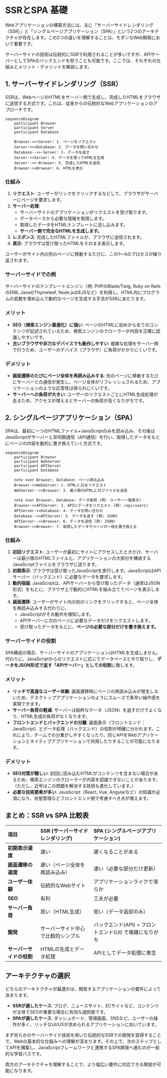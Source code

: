 # SSRとSPA 基礎

Webアプリケーションの構築方法には、主に「サーバーサイドレンダリング（SSR）」と「シングルページアプリケーション（SPA）」という2つのアーキテクチャが存在します。この2つの違いを理解することは、モダンなWeb開発において重要です。

サーバーサイドの技術は伝統的にSSRで利用されることが多いですが、APIサーバーとしてSPAのバックエンドを担うことも可能です。ここでは、それぞれの仕組みとメリット・デメリットを解説します。

## **1. サーバーサイドレンダリング（SSR）**

SSRは、WebページのHTMLをサーバー側で生成し、完成したHTMLをブラウザに送信する方式です。これは、従来からの伝統的なWebアプリケーションのアプローチです。
```mermaid
sequenceDiagram  
    participant Browser  
    participant Server  
    participant Database

    Browser->>+Server: 1. ページをリクエスト
    Server->>+Database: 2. データを問い合わせ  
    Database-->>-Server: 3. データを返す  
    Server->>Server: 4. データを使ってHTMLを生成  
    Server-->>-Browser: 5. 完成したHTMLを返信  
    Browser->>Browser: 6. HTMLを表示
```
### 仕組み

1. **リクエスト**: ユーザーがリンクをクリックするなどして、ブラウザがサーバーにページを要求します。  
2. **サーバー処理**:  
   * サーバーサイドのアプリケーションがリクエストを受け取ります。  
   * データベースから必要な情報を取得します。  
   * 取得したデータをHTMLテンプレートに流し込みます。  
   * **サーバー側で完全なHTMLを生成します。**  
3. **レスポンス**: 完成したHTMLファイルが、ブラウザに送信されます。  
4. **表示**: ブラウザは受け取ったHTMLをそのまま表示します。

ユーザーがサイト内の別のページに移動するたびに、この1〜4のプロセスが繰り返されます。

### **サーバーサイドでの例**

サーバーサイドのテンプレートエンジン（例: PHPのBlade/Twig, Ruby on RailsのERB, JavaのThymeleaf, Node.jsのEJSなど）を利用し、HTML内にプログラムの変数を埋め込んで動的なページを生成する手法がSSRにあたります。

### **メリット**

* **SEO（検索エンジン最適化）に強い**: ページのHTMLに初めから全てのコンテンツが記述されているため、検索エンジンのクローラーが内容を正確に認識しやすいです。  
* **古いブラウザや非力なデバイスでも動作しやすい**: 複雑な処理をサーバー側で行うため、ユーザーのデバイス（ブラウザ）に負荷がかかりにくいです。

### **デメリット**

* **画面遷移のたびにページ全体を再読み込みする**: 別のページに移動するたびにサーバーとの通信が発生し、ページ全体がリフレッシュされるため、アプリケーションのような応答性は得られにくいです。  
* **サーバーへの負荷が大きい**: ユーザーのリクエストごとにHTML生成処理が走るため、アクセスが増えるとサーバーの負荷が高くなりがちです。

## **2. シングルページアプリケーション（SPA）**

SPAは、最初に一つのHTMLファイル+JavaScriptのみを読み込み、その後はJavaScriptがサーバーと非同期通信（API通信）を行い、取得したデータをもとにページの内容を動的に書き換えていく方式です。
```mermaid
sequenceDiagram
    participant Browser
    participant WebServer
    participant APIServer
    participant Database

    note over Browser, Database: ページ読み込み
    Browser->>WebServer: 1. HTMLとJSをリクエスト
    WebServer-->>Browser: 2. 最小限のHTMLとJSファイルを送信

    note over Browser, Database: データ取得 (例: ユーザー一覧表示)
    Browser->>APIServer: 3. APIにデータをリクエスト (例: /api/users)
    APIServer->>Database: 4. データを問い合わせ
    Database-->>APIServer: 5. データを返す (例: JSON)
    APIServer-->>Browser: 6. データを送信 (例: JSON)
    Browser->>Browser: 7. 取得したデータでページの一部を書き換える
```
### **仕組み**

1. **初回リクエスト**: ユーザーが最初にサイトにアクセスしたときだけ、サーバーは最小限のHTMLファイルと、アプリケーションの大部分を構成するJavaScriptファイルをブラウザに送ります。  
2. **初期表示**: ブラウザは受け取ったJavaScriptを実行します。JavaScriptはAPIサーバー（バックエンド）に必要なデータを要求します。  
3. **動的描画**: JavaScriptは、APIサーバーから受け取ったデータ（通常はJSON形式）をもとに、ブラウザ上で動的にHTMLを組み立ててページを表示します。  
4. **画面遷移**: ユーザーがサイト内の別のリンクをクリックすると、ページ全体を再読み込みする代わりに、  
   * JavaScriptがその動作を検知します。  
   * APIサーバーに次のページに必要なデータだけをリクエストします。  
   * 受け取ったデータをもとに、**ページの必要な部分だけを書き換えます。**

### **サーバーサイドの役割**

SPA構成の場合、サーバーサイドのアプリケーションはHTMLを生成しません。代わりに、JavaScriptからのリクエストに応じてデータベースとやり取りし、**データをJSON形式で返す「APIサーバー」としての役割**に徹します。

### **メリット**

* **リッチで高速なユーザー体験**: 画面遷移時にページの再読み込みが発生しないため、デスクトップアプリケーションのようにスムーズで素早い操作感を実現できます。  
* **サーバー負荷の軽減**: サーバーは純粋なデータ（JSON）を返すだけでよくなり、HTML生成の負荷がなくなります。  
* **フロントエンドとバックエンドの分離**: 画面表示（フロントエンド：JavaScript）とデータ処理（バックエンド）の役割が明確に分かれます。これにより、チームでの分業がしやすくなったり、同じAPIをWebアプリケーションとネイティブアプリケーションで共用したりすることが可能になります。

### **デメリット**

* **SEO対策が難しい**: 初回に読み込むHTMLがコンテンツを含まない場合があるため、検索エンジンのクローラーが内容を認識できないことがあります。（ただし、近年はこの問題を解決する技術も進化しています。）  
* **必要な技術要素が多い**: JavaScript（React, Vue, Angularなど）の知識が必須になり、状態管理などフロントエンド側で考慮すべき点が増えます。

## **まとめ：SSR vs SPA 比較表**

| 項目 | SSR (サーバーサイドレンダリング) | SPA (シングルページアプリケーション) |
| :---- | :---- | :---- |
| **初期表示速度** | 速い | 遅くなることがある |
| **画面遷移の速度** | 遅い（ページ全体を再読み込み） | 速い（必要な部分だけ更新） |
| **ユーザー体験** | 伝統的なWebサイト | アプリケーションライクで滑らか |
| **SEO** | 有利 | 工夫が必要 |
| **サーバー負荷** | 高い（HTML生成） | 低い（データ返却のみ） |
| **開発** | サーバーサイド中心で比較的シンプル | バックエンド(API) + フロントエンド(UI) で複雑になりがち |
| **サーバーサイドの役割** | HTMLの生成とデータ処理 | APIとしてデータ処理に専念 |

## **アーキテクチャの選択**

どちらのアーキテクチャが最適かは、開発するアプリケーションの要件によって決まります。

* **SSRが適したケース**: ブログ、ニュースサイト、ECサイトなど、コンテンツが主体でSEOが重要な場合に有効な選択肢です。  
* **SPAが適したケース**: ダッシュボード、管理画面、SNSなど、ユーザーの操作が多く、リッチなUI/UXが求められるアプリケーションに向いています。

まず何らかのサーバーサイド技術を用いた伝統的なSSRでの開発を習得することで、Webの基本的な仕組みへの理解が深まります。その上で、次のステップとしてAPIを構築し、JavaScriptフレームワークと連携するSPA開発へ進むのが一般的な学習パスです。

両方のアーキテクチャを理解することで、より幅広い要件に対応できる開発が可能になります。
